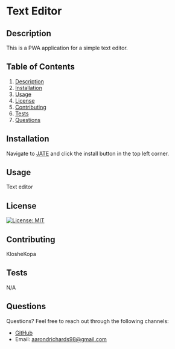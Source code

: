 # Text Editor

## Description
This is a PWA application for a simple text editor.
        
## Table of Contents
1. [Description](#description)
2. [Installation](#installation)
3. [Usage](#usage)
4. [License](#license)
5. [Contributing](#contributing)
6. [Tests](#tests)
7. [Questions](#questions)
        
## Installation
Navigate to [JATE](https://mighty-river-54150-ff8beeefac89.herokuapp.com/) and click the install button in the top left corner.
        
## Usage
Text editor
        
## License
[![License: MIT](https://img.shields.io/badge/License-MIT-yellow.svg)](https://opensource.org/licenses/MIT)
        
## Contributing
KlosheKopa

## Tests
N/A
        
## Questions
Questions? Feel free to reach out through the following channels:

- [GitHub](https://github.com/KlosheKopa)
- Email: aarondrichards98@gmail.com
